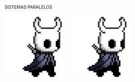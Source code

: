 SISTEMAS PARALELOS 
<div style="display: flex; gap: 10px;">
  <img src="https://raw.githubusercontent.com/TanZng/TanZng/master/assets/hollor_knight3.gif" width="200"/>
  <img src="https://raw.githubusercontent.com/TanZng/TanZng/master/assets/hollor_knight3.gif" width="200"/>
</div>
